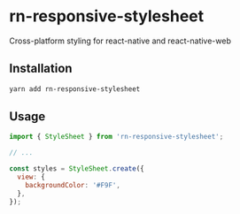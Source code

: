 # rn-responsive-stylesheet

Cross-platform styling for react-native and react-native-web

## Installation

```sh
yarn add rn-responsive-stylesheet
```

## Usage

```js
import { StyleSheet } from 'rn-responsive-stylesheet';

// ...

const styles = StyleSheet.create({
  view: {
    backgroundColor: '#F9F',
  },
});
```
